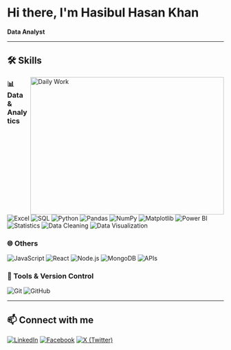 # Hi there, I'm Hasibul Hasan Khan

**Data Analyst**

---

## 🛠️ Skills

<img align="right" alt="Daily Work"  src="https://i.imgur.com/uhZdH9C.gif" width="450" height="320" />

### 📊 Data & Analytics
![Excel](https://img.shields.io/badge/-Excel-000?&logo=microsoft-excel)
![SQL](https://img.shields.io/badge/-SQL-000?&logo=MySQL)
![Python](https://img.shields.io/badge/-Python-000?&logo=Python)
![Pandas](https://img.shields.io/badge/-Pandas-000?&logo=pandas)
![NumPy](https://img.shields.io/badge/-NumPy-000?&logo=numpy)
![Matplotlib](https://img.shields.io/badge/-Matplotlib-000?&logo=plotly)
![Power BI](https://img.shields.io/badge/-Power%20BI-000?&logo=Power-BI&logoColor=F2C811)
![Statistics](https://img.shields.io/badge/-Statistics-000?&logo=google-analytics&logoColor=white)
![Data Cleaning](https://img.shields.io/badge/-Data%20Cleaning-000?&logo=databricks)
![Data Visualization](https://img.shields.io/badge/-Data%20Visualization-000?&logo=tableau)


### 🌐 Others
![JavaScript](https://img.shields.io/badge/-JavaScript-000?&logo=JavaScript)
![React](https://img.shields.io/badge/-React-000?&logo=React)
![Node.js](https://img.shields.io/badge/-Node.js-000?&logo=Node.js)
![MongoDB](https://img.shields.io/badge/-MongoDB-000?&logo=MongoDB&logoColor=47A248)
![APIs](https://img.shields.io/badge/-APIs-000?&logo=Swagger)


### 🔧 Tools & Version Control
![Git](https://img.shields.io/badge/-Git-000?&logo=Git)
![GitHub](https://img.shields.io/badge/-GitHub-000?&logo=GitHub)


---

## 📫 Connect with me
[![LinkedIn](https://img.shields.io/badge/-LinkedIn-000?&logo=LinkedIn&logoColor=0A66C2)](https://www.linkedin.com/in/hasibulhasankhan/)
[![Facebook](https://img.shields.io/badge/-Facebook-000?&logo=Facebook&logoColor=1877F2)](https://www.facebook.com/hasibulhasankhan2/)
[![X (Twitter)](https://img.shields.io/badge/-X-000?&logo=X&logoColor=white)](https://x.com/Hasib2277)



